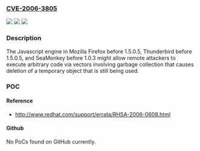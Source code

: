 ### [CVE-2006-3805](https://cve.mitre.org/cgi-bin/cvename.cgi?name=CVE-2006-3805)
![](https://img.shields.io/static/v1?label=Product&message=n%2Fa&color=blue)
![](https://img.shields.io/static/v1?label=Version&message=n%2Fa&color=blue)
![](https://img.shields.io/static/v1?label=Vulnerability&message=n%2Fa&color=brighgreen)

### Description

The Javascript engine in Mozilla Firefox before 1.5.0.5, Thunderbird before 1.5.0.5, and SeaMonkey before 1.0.3 might allow remote attackers to execute arbitrary code via vectors involving garbage collection that causes deletion of a temporary object that is still being used.

### POC

#### Reference
- http://www.redhat.com/support/errata/RHSA-2006-0608.html

#### Github
No PoCs found on GitHub currently.

